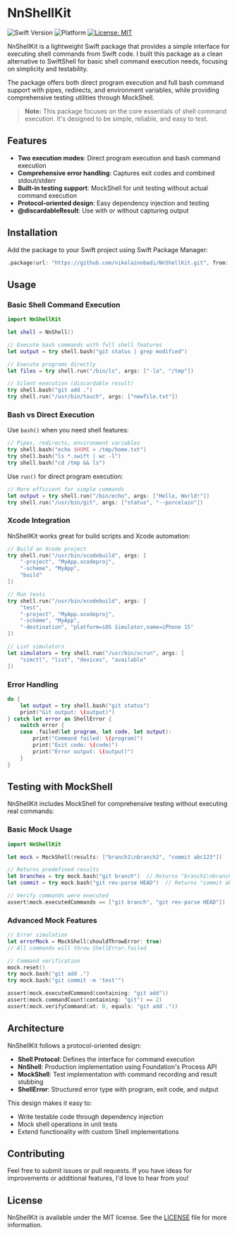 # NnShellKit

![Swift Version](https://badgen.net/badge/swift/5.5%2B/purple)
![Platform](https://img.shields.io/badge/Platform-macOS-lightgrey)
[![License: MIT](https://img.shields.io/badge/License-MIT-blue.svg)](https://opensource.org/licenses/MIT)

NnShellKit is a lightweight Swift package that provides a simple interface for executing shell commands from Swift code. I built this package as a clean alternative to SwiftShell for basic shell command execution needs, focusing on simplicity and testability.

The package offers both direct program execution and full bash command support with pipes, redirects, and environment variables, while providing comprehensive testing utilities through MockShell.

> **Note:** This package focuses on the core essentials of shell command execution. It's designed to be simple, reliable, and easy to test.

## Features

- **Two execution modes**: Direct program execution and bash command execution
- **Comprehensive error handling**: Captures exit codes and combined stdout/stderr
- **Built-in testing support**: MockShell for unit testing without actual command execution
- **Protocol-oriented design**: Easy dependency injection and testing
- **@discardableResult**: Use with or without capturing output

## Installation

Add the package to your Swift project using Swift Package Manager:

```swift
.package(url: "https://github.com/nikolainobadi/NnShellKit.git", from: "1.0.0")
```

## Usage

### Basic Shell Command Execution

```swift
import NnShellKit

let shell = NnShell()

// Execute bash commands with full shell features
let output = try shell.bash("git status | grep modified")

// Execute programs directly
let files = try shell.run("/bin/ls", args: ["-la", "/tmp"])

// Silent execution (discardable result)
try shell.bash("git add .")
try shell.run("/usr/bin/touch", args: ["newfile.txt"])
```

### Bash vs Direct Execution

Use `bash()` when you need shell features:
```swift
// Pipes, redirects, environment variables
try shell.bash("echo $HOME > /tmp/home.txt")
try shell.bash("ls *.swift | wc -l")
try shell.bash("cd /tmp && ls")
```

Use `run()` for direct program execution:
```swift
// More efficient for simple commands
let output = try shell.run("/bin/echo", args: ["Hello, World!"])
try shell.run("/usr/bin/git", args: ["status", "--porcelain"])
```

### Xcode Integration

NnShellKit works great for build scripts and Xcode automation:

```swift
// Build an Xcode project
try shell.run("/usr/bin/xcodebuild", args: [
    "-project", "MyApp.xcodeproj", 
    "-scheme", "MyApp", 
    "build"
])

// Run tests
try shell.run("/usr/bin/xcodebuild", args: [
    "test", 
    "-project", "MyApp.xcodeproj", 
    "-scheme", "MyApp", 
    "-destination", "platform=iOS Simulator,name=iPhone 15"
])

// List simulators
let simulators = try shell.run("/usr/bin/xcrun", args: [
    "simctl", "list", "devices", "available"
])
```

### Error Handling

```swift
do {
    let output = try shell.bash("git status")
    print("Git output: \(output)")
} catch let error as ShellError {
    switch error {
    case .failed(let program, let code, let output):
        print("Command failed: \(program)")
        print("Exit code: \(code)")
        print("Error output: \(output)")
    }
}
```

## Testing with MockShell

NnShellKit includes MockShell for comprehensive testing without executing real commands:

### Basic Mock Usage

```swift
import NnShellKit

let mock = MockShell(results: ["branch1\nbranch2", "commit abc123"])

// Returns predefined results
let branches = try mock.bash("git branch")  // Returns "branch1\nbranch2"
let commit = try mock.bash("git rev-parse HEAD")  // Returns "commit abc123"

// Verify commands were executed
assert(mock.executedCommands == ["git branch", "git rev-parse HEAD"])
```

### Advanced Mock Features

```swift
// Error simulation
let errorMock = MockShell(shouldThrowError: true)
// All commands will throw ShellError.failed

// Command verification
mock.reset()
try mock.bash("git add .")
try mock.bash("git commit -m 'test'")

assert(mock.executedCommand(containing: "git add"))
assert(mock.commandCount(containing: "git") == 2)
assert(mock.verifyCommand(at: 0, equals: "git add ."))
```

## Architecture

NnShellKit follows a protocol-oriented design:

- **Shell Protocol**: Defines the interface for command execution
- **NnShell**: Production implementation using Foundation's Process API
- **MockShell**: Test implementation with command recording and result stubbing
- **ShellError**: Structured error type with program, exit code, and output

This design makes it easy to:
- Write testable code through dependency injection
- Mock shell operations in unit tests
- Extend functionality with custom Shell implementations

## Contributing

Feel free to submit issues or pull requests. If you have ideas for improvements or additional features, I'd love to hear from you!

## License

NnShellKit is available under the MIT license. See the [LICENSE](LICENSE) file for more information.